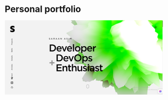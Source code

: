 # Personal portfolio

[![Site preview](/public/site-preview.png)](https://saraanasim.github.io/portfolio-2023)

